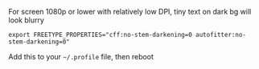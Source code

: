 For screen 1080p or lower with relatively low DPI, tiny text on dark bg will look blurry

```
export FREETYPE_PROPERTIES="cff:no-stem-darkening=0 autofitter:no-stem-darkening=0"
```

Add this to your ``~/.profile`` file, then reboot

